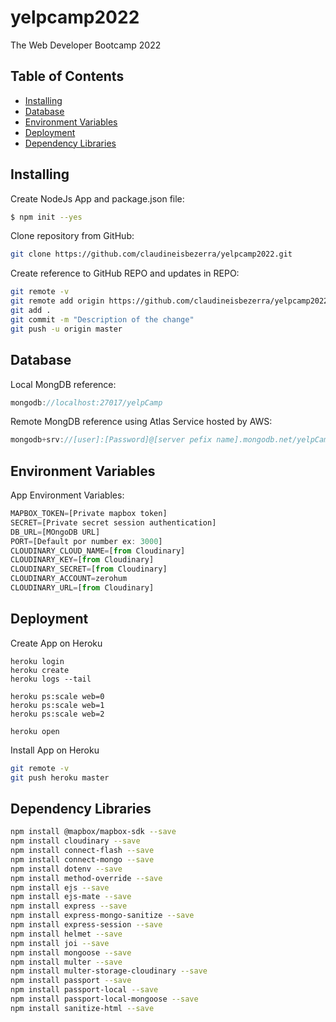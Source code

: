 # yelpcamp2022
The Web Developer Bootcamp 2022

## Table of Contents

  - [Installing](#installing)
  - [Database](#database)
  - [Environment Variables](#environment-variables)
  - [Deployment](#deployment)
  - [Dependency Libraries](#dependency-libraries)



## Installing

Create NodeJs App and package.json file:

```bash
$ npm init --yes
```

Clone repository from GitHub:

```bash
git clone https://github.com/claudineisbezerra/yelpcamp2022.git
```

Create reference to GitHub REPO and updates in REPO:

```bash
git remote -v
git remote add origin https://github.com/claudineisbezerra/yelpcamp2022.git
git add .
git commit -m "Description of the change"
git push -u origin master
```


## Database

Local MongDB reference:

```js
mongodb://localhost:27017/yelpCamp
```

Remote MongDB reference using Atlas Service hosted by AWS:

```js
mongodb+srv://[user]:[Password]@[server pefix name].mongodb.net/yelpCamp?retryWrites=true&w=majority
```

## Environment Variables

App Environment Variables:

```js
MAPBOX_TOKEN=[Private mapbox token]
SECRET=[Private secret session authentication]
DB_URL=[MOngoDB URL]
PORT=[Default por number ex: 3000]
CLOUDINARY_CLOUD_NAME=[from Cloudinary]
CLOUDINARY_KEY=[from Cloudinary]
CLOUDINARY_SECRET=[from Cloudinary]
CLOUDINARY_ACCOUNT=zerohum
CLOUDINARY_URL=[from Cloudinary]
```


## Deployment

Create App on Heroku

```heroku
heroku login
heroku create
heroku logs --tail

heroku ps:scale web=0
heroku ps:scale web=1
heroku ps:scale web=2

heroku open

```

Install App on Heroku

```bash
git remote -v
git push heroku master
```


## Dependency Libraries 

```bash
npm install @mapbox/mapbox-sdk --save
npm install cloudinary --save
npm install connect-flash --save
npm install connect-mongo --save
npm install dotenv --save
npm install method-override --save
npm install ejs --save
npm install ejs-mate --save
npm install express --save 
npm install express-mongo-sanitize --save
npm install express-session --save
npm install helmet --save
npm install joi --save
npm install mongoose --save
npm install multer --save
npm install multer-storage-cloudinary --save
npm install passport --save
npm install passport-local --save
npm install passport-local-mongoose --save
npm install sanitize-html --save
```